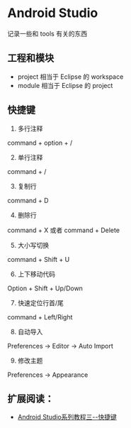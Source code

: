 # Android Studio 
记录一些和 tools 有关的东西

## 工程和模块

* project 相当于 Eclipse 的 workspace
* module 相当于 Eclipse 的 project


## 快捷键

1. 多行注释

command + option + /

2. 单行注释

command + /

3. 复制行

command + D

4. 删除行

command + X 或者 command + Delete

5. 大小写切换

command + Shift + U

6. 上下移动代码

Option + Shift + Up/Down

7. 快速定位行首/尾

command + Left/Right

8. 自动导入

Preferences -> Editor -> Auto Import 

9. 修改主题

Preferences -> Appearance 



## 扩展阅读：

* [Android Studio系列教程三--快捷键](http://stormzhang.com/devtools/2014/12/09/android-studio-tutorial3/)